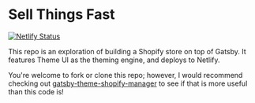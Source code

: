 # Sell Things Fast

[![Netlify Status](https://api.netlify.com/api/v1/badges/3bdc46c0-850a-4bbd-af34-2b7f16d7f181/deploy-status)](https://app.netlify.com/sites/sell-things-fast/deploys)

This repo is an exploration of building a Shopify store on top of Gatsby. It features Theme UI as the theming engine, and deploys to Netlify.

You're welcome to fork or clone this repo; however, I would recommend checking out [gatsby-theme-shopify-manager](https://gatsbythemeshopifymanager.com) to see if that is more useful than this code is!
